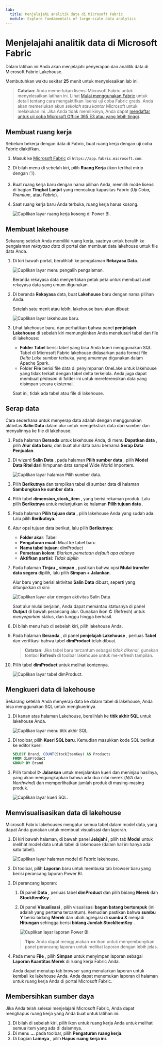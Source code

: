 ```yaml
---
lab:
  title: Menjelajahi analitik data di Microsoft Fabric
  module: Explore fundamentals of large-scale data analytics
---
```


# Menjelajahi analitik data di Microsoft Fabric

Dalam latihan ini Anda akan menjelajahi penyerapan dan analitik data di Microsoft Fabric Lakehouse.

Membutuhkan waktu sekitar **25** menit untuk menyelesaikan lab ini.

> **Catatan**: Anda memerlukan lisensi Microsoft Fabric untuk menyelesaikan latihan ini. Lihat [Mulai menggunakan Fabric](https://learn.microsoft.com/fabric/get-started/fabric-trial) untuk detail tentang cara mengaktifkan lisensi uji coba Fabric gratis. Anda akan memerlukan akun *sekolah* atau *kantor* Microsoft untuk melakukan ini. Jika Anda tidak memilikinya, Anda dapat [mendaftar untuk uji coba Microsoft Office 365 E3 atau yang lebih tinggi](https://www.microsoft.com/microsoft-365/business/compare-more-office-365-for-business-plans).

## Membuat ruang kerja

Sebelum bekerja dengan data di Fabric, buat ruang kerja dengan uji coba Fabric diaktifkan.

1. Masuk ke [Microsoft Fabric](https://app.fabric.microsoft.com) di `https://app.fabric.microsoft.com`.
2. Di bilah menu di sebelah kiri, pilih **Ruang Kerja** (ikon terlihat mirip dengan &#128455;).
3. Buat ruang kerja baru dengan nama pilihan Anda, memilih mode lisensi di bagian **Tingkat Lanjut** yang mencakup kapasitas Fabric (*Uji Coba*, *Premium*, atau *Fabric*).
4. Saat ruang kerja baru Anda terbuka, ruang kerja harus kosong.

    ![Cuplikan layar ruang kerja kosong di Power BI.](./Images/new-workspace.png)

## Membuat lakehouse

Sekarang setelah Anda memiliki ruang kerja, saatnya untuk beralih ke pengalaman *rekayasa data* di portal dan membuat data lakehouse untuk file data Anda.

1. Di kiri bawah portal, beralihlah ke pengalaman **Rekayasa Data**.

    ![Cuplikan layar menu pengalih pengalaman.](./images/fabric-switcher.png)

    Beranda rekayasa data menyertakan petak peta untuk membuat aset rekayasa data yang umum digunakan.

2. Di beranda **Rekayasa** data, buat **Lakehouse** baru dengan nama pilihan Anda.

    Setelah satu menit atau lebih, lakehouse baru akan dibuat:

    ![Cuplikan layar lakehouse baru.](./Images/new-lakehouse.png)

3. Lihat lakehouse baru, dan perhatikan bahwa panel **penjelajah Lakehouse** di sebelah kiri memungkinkan Anda menelusuri tabel dan file di lakehouse:
    - **Folder Tabel** berisi tabel yang bisa Anda kueri menggunakan SQL. Tabel di Microsoft Fabric lakehouse didasarkan pada format file *Delta Lake* sumber terbuka, yang umumnya digunakan dalam Apache Spark.
    - Folder **File** berisi file data di penyimpanan OneLake untuk lakehouse yang tidak terkait dengan tabel delta terkelola. Anda juga dapat membuat *pintasan* di folder ini untuk mereferensikan data yang disimpan secara eksternal.

    Saat ini, tidak ada tabel atau file di lakehouse.

## Serap data

Cara sederhana untuk menyerap data adalah dengan menggunakan aktivitas **Salin Data** dalam alur untuk mengekstrak data dari sumber dan menyalinnya ke file di lakehouse.

1. Pada halaman **Beranda** untuk lakehouse Anda, di menu **Dapatkan data** , pilih **Alur data baru**, dan buat alur data baru bernama **Serap Data Penjualan**.
1. Di wizard **Salin Data** , pada halaman **Pilih sumber data** , pilih **Model Data Ritel dari** himpunan data sampel Wide World Importers.

    ![Cuplikan layar halaman Pilih sumber data.](./Images/choose-data-source.png)

1. Pilih **Berikutnya** dan tampilkan tabel di sumber data di halaman **Sambungkan ke sumber data** .
1. Pilih tabel **dimension_stock_item** , yang berisi rekaman produk. Lalu pilih **Berikutnya** untuk melanjutkan ke halaman **Pilih tujuan data** .
1. Pada halaman **Pilih tujuan data** , pilih lakehouse Anda yang sudah ada. Lalu pilih **Berikutnya**.
1. Atur opsi tujuan data berikut, lalu pilih **Berikutnya**:
    - **Folder akar**: Tabel
    - **Pengaturan muat**: Muat ke tabel baru
    - **Nama tabel tujuan**: dimProduct
    - **Pemetaan kolom**: *Biarkan pemetaan default apa adanya*
    - **Aktifkan partisi**: *Tidak dipilih*
1. Pada halaman **Tinjau _ simpan** , pastikan bahwa opsi **Mulai transfer data segera** dipilih, lalu pilih **Simpan + Jalankan**.

    Alur baru yang berisi aktivitas **Salin Data** dibuat, seperti yang ditunjukkan di sini:

    ![Cuplikan layar alur dengan aktivitas Salin Data.](./Images/copy-data-pipeline.png)

    Saat alur mulai berjalan, Anda dapat memantau statusnya di panel **Output** di bawah perancang alur. Gunakan ikon **&#8635;** (Refresh) untuk *menyegarkan* status, dan tunggu hingga berhasil.

1. Di bilah menu hub di sebelah kiri, pilih lakehouse Anda.
1. Pada halaman **Beranda** , di panel **penjelajah Lakehouse** , perluas **Tabel** dan verifikasi bahwa tabel **dimProduct** telah dibuat.

    > **Catatan**: Jika tabel baru tercantum sebagai *tidak dikenal*, gunakan tombol **Refresh** di toolbar lakehouse untuk me-refresh tampilan.

1. Pilih tabel **dimProduct** untuk melihat kontennya.

    ![Cuplikan layar tabel dimProduct.](./images/dimProduct.png)

## Mengkueri data di lakehouse

Sekarang setelah Anda menyerap data ke dalam tabel di lakehouse, Anda bisa menggunakan SQL untuk mengkuerinya.

1. Di kanan atas halaman Lakehouse, beralihlah ke **titik akhir SQL** untuk lakehouse Anda.

    ![Cuplikan layar menu titik akhir SQL.](./images/endpoint-switcher.png)

1. Di toolbar, pilih **Kueri SQL baru**. Kemudian masukkan kode SQL berikut ke editor kueri:

    ```sql
    SELECT Brand, COUNT(StockItemKey) AS Products
    FROM dimProduct
    GROUP BY Brand
    ```

1. Pilih tombol **&#9655; Jalankan** untuk menjalankan kueri dan meninjau hasilnya, yang akan mengungkapkan bahwa ada dua nilai merek (*N/A* dan *Northwind*) dan memperlihatkan jumlah produk di masing-masing produk.

    ![Cuplikan layar kueri SQL.](./images/sql-query.png)

## Memvisualisasikan data di lakehouse

Microsoft Fabric lakehouses mengatur semua tabel dalam model data, yang dapat Anda gunakan untuk membuat visualisasi dan laporan.

1. Di kiri bawah halaman, di bawah panel **Jelajahi** , pilih tab **Model** untuk melihat model data untuk tabel di lakehouse (dalam hal ini hanya ada satu tabel).

    ![Cuplikan layar halaman model di Fabric lakehouse.](./images/fabric-model.png)

1. Di toolbar, pilih **Laporan** baru untuk membuka tab browser baru yang berisi perancang laporan Power BI.
1. Di perancang laporan:
    1. Di panel **Data** , perluas tabel **dimProduct** dan pilih bidang **Merek** dan **StockItemKey** .
    1. Di panel **Visualisasi** , pilih visualisasi **bagan batang bertumpuk** (ini adalah yang pertama tercantum). Kemudian pastikan bahwa **sumbu Y** berisi bidang **Merek** dan ubah agregasi di **sumbu X** menjadi **Hitungan** sehingga berisi **bidang Jumlah StockItemKey** .
    
        ![Cuplikan layar laporan Power BI.](./images/fabric-report.png)

    > **Tips**: Anda dapat menggunakan **>>** ikon untuk menyembunyikan panel perancang laporan untuk melihat laporan dengan lebih jelas.

1. Pada menu **File** , pilih **Simpan** untuk menyimpan laporan sebagai **Laporan Kuantitas Merek** di ruang kerja Fabric Anda.

    Anda dapat menutup tab browser yang menularkan laporan untuk kembali ke lakehouse Anda. Anda dapat menemukan laporan di halaman untuk ruang kerja Anda di portal Microsoft Fabric.

## Membersihkan sumber daya

Jika Anda telah selesai menjelajahi Microsoft Fabric, Anda dapat menghapus ruang kerja yang Anda buat untuk latihan ini.

1. Di bilah di sebelah kiri, pilih ikon untuk ruang kerja Anda untuk melihat semua item yang ada di dalamnya.
2. Di menu **...** pada toolbar, pilih **Pengaturan ruang kerja**.
3. Di bagian **Lainnya** , pilih **Hapus ruang kerja ini**.
